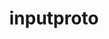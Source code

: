 ---
title: "inputproto"
layout: cache
categories: [package, develop]
meta: {"compilers": ["gcc@11.1.0", "gcc@11.4.0", "gcc@13.2.0", "intel-oneapi-compilers@2025.1.0"], "num_specs": 33, "num_specs_by_stack": {"data-vis-sdk": 8, "e4s": 8, "e4s-oneapi": 9, "e4s-rocm-external": 8, "hep": 8, "ml-linux-x86_64-rocm": 8, "root": 33}, "oss": ["ubuntu20.04", "ubuntu22.04", "ubuntu24.04"], "platforms": ["linux"], "stacks": ["data-vis-sdk", "e4s", "e4s-oneapi", "e4s-rocm-external", "hep", "ml-linux-x86_64-rocm", "root"], "targets": ["x86_64_v3"], "versions": ["2.3.2"]}
spec_details: [{"compiler": "gcc@11.4.0", "hash": "32ggt5okxwp6rhy7doa5inpezfyez3x5", "os": "ubuntu22.04", "platform": "linux", "size": "-", "stacks": ["e4s", "e4s-rocm-external", "hep", "root"], "target": "x86_64_v3", "variants": ["build_system=autotools"], "versions": ["2.3.2"]}, {"compiler": "intel-oneapi-compilers@2025.1.0", "hash": "3xy5bc7l7rfiljbzeymb7h6mjeiv4db4", "os": "ubuntu22.04", "platform": "linux", "size": "-", "stacks": ["e4s-oneapi", "root"], "target": "x86_64_v3", "variants": ["build_system=autotools"], "versions": ["2.3.2"]}, {"compiler": "gcc@11.4.0", "hash": "4cz6hzga5xnynk6hzrt6rspyhi74axlq", "os": "ubuntu22.04", "platform": "linux", "size": "-", "stacks": ["e4s", "e4s-rocm-external", "hep", "root"], "target": "x86_64_v3", "variants": ["build_system=autotools"], "versions": ["2.3.2"]}, {"compiler": "gcc@11.1.0", "hash": "5rqtilwairqvvzysk2kiwd3oqwrjskge", "os": "ubuntu20.04", "platform": "linux", "size": "-", "stacks": ["data-vis-sdk", "root"], "target": "x86_64_v3", "variants": ["build_system=autotools"], "versions": ["2.3.2"]}, {"compiler": "gcc@11.1.0", "hash": "5yxkfkibfu3rmkwzw7eesm6wanxgginc", "os": "ubuntu20.04", "platform": "linux", "size": "-", "stacks": ["data-vis-sdk", "root"], "target": "x86_64_v3", "variants": ["build_system=autotools"], "versions": ["2.3.2"]}, {"compiler": "gcc@11.4.0", "hash": "6e2o6y3pdxegnwqktjmcb5jemu2gbvek", "os": "ubuntu22.04", "platform": "linux", "size": "-", "stacks": ["e4s", "e4s-rocm-external", "hep", "root"], "target": "x86_64_v3", "variants": ["build_system=autotools"], "versions": ["2.3.2"]}, {"compiler": "intel-oneapi-compilers@2025.1.0", "hash": "a7cbqvztsywdbnnm6kosxb4colgel6fb", "os": "ubuntu22.04", "platform": "linux", "size": "-", "stacks": ["e4s-oneapi", "root"], "target": "x86_64_v3", "variants": ["build_system=autotools"], "versions": ["2.3.2"]}, {"compiler": "gcc@11.1.0", "hash": "adiswxntb4igyyguqvuzdxhofhmaifqb", "os": "ubuntu20.04", "platform": "linux", "size": "-", "stacks": ["data-vis-sdk", "root"], "target": "x86_64_v3", "variants": ["build_system=autotools"], "versions": ["2.3.2"]}, {"compiler": "intel-oneapi-compilers@2025.1.0", "hash": "aograkj6fnex2xilflpymvs6vhjnr76f", "os": "ubuntu22.04", "platform": "linux", "size": "-", "stacks": ["e4s-oneapi", "root"], "target": "x86_64_v3", "variants": ["build_system=autotools"], "versions": ["2.3.2"]}, {"compiler": "gcc@11.4.0", "hash": "bq6vhxmlksp6makvfy5bjzlvvgxbu24p", "os": "ubuntu22.04", "platform": "linux", "size": "-", "stacks": ["e4s", "e4s-rocm-external", "hep", "root"], "target": "x86_64_v3", "variants": ["build_system=autotools"], "versions": ["2.3.2"]}, {"compiler": "gcc@11.1.0", "hash": "brxzalweiobpph6f6je4pt2qaguc4tdy", "os": "ubuntu20.04", "platform": "linux", "size": "-", "stacks": ["data-vis-sdk", "root"], "target": "x86_64_v3", "variants": ["build_system=autotools"], "versions": ["2.3.2"]}, {"compiler": "gcc@11.4.0", "hash": "cmux7j5evvqzbnq2k7ozr7zbrubvmget", "os": "ubuntu22.04", "platform": "linux", "size": "-", "stacks": ["e4s", "e4s-rocm-external", "hep", "root"], "target": "x86_64_v3", "variants": ["build_system=autotools"], "versions": ["2.3.2"]}, {"compiler": "gcc@13.2.0", "hash": "dpdxeintl2iqlew7wmtdhg34ua3f7chr", "os": "ubuntu24.04", "platform": "linux", "size": "-", "stacks": ["ml-linux-x86_64-rocm", "root"], "target": "x86_64_v3", "variants": ["build_system=autotools"], "versions": ["2.3.2"]}, {"compiler": "gcc@11.1.0", "hash": "fyn2tlc4veyu6hescxsye2coq2msyfoj", "os": "ubuntu20.04", "platform": "linux", "size": "-", "stacks": ["data-vis-sdk", "root"], "target": "x86_64_v3", "variants": ["build_system=autotools"], "versions": ["2.3.2"]}, {"compiler": "intel-oneapi-compilers@2025.1.0", "hash": "g6465ehnekbnvrcsn6b7aqqtx44wbfy2", "os": "ubuntu22.04", "platform": "linux", "size": "-", "stacks": ["e4s-oneapi", "root"], "target": "x86_64_v3", "variants": ["build_system=autotools"], "versions": ["2.3.2"]}, {"compiler": "gcc@13.2.0", "hash": "gdnjoedvp3g7c4scfefxud6hwbojnwpn", "os": "ubuntu24.04", "platform": "linux", "size": "-", "stacks": ["ml-linux-x86_64-rocm", "root"], "target": "x86_64_v3", "variants": ["build_system=autotools"], "versions": ["2.3.2"]}, {"compiler": "gcc@11.1.0", "hash": "gjrbdqblrk6c4ymdk4hp2naimghwbak7", "os": "ubuntu20.04", "platform": "linux", "size": "-", "stacks": ["data-vis-sdk", "root"], "target": "x86_64_v3", "variants": ["build_system=autotools"], "versions": ["2.3.2"]}, {"compiler": "gcc@11.4.0", "hash": "ihsgfgohue2wxveh56ayrhm4bs2jtans", "os": "ubuntu22.04", "platform": "linux", "size": "-", "stacks": ["e4s", "e4s-rocm-external", "hep", "root"], "target": "x86_64_v3", "variants": ["build_system=autotools"], "versions": ["2.3.2"]}, {"compiler": "intel-oneapi-compilers@2025.1.0", "hash": "jxebbljrsk46vt65wt43irjiukujkzgk", "os": "ubuntu22.04", "platform": "linux", "size": "-", "stacks": ["e4s-oneapi", "root"], "target": "x86_64_v3", "variants": ["build_system=autotools"], "versions": ["2.3.2"]}, {"compiler": "gcc@11.4.0", "hash": "kfbyt774h72wxq6rwhooi6ejyuj6btsc", "os": "ubuntu22.04", "platform": "linux", "size": "-", "stacks": ["e4s", "e4s-rocm-external", "hep", "root"], "target": "x86_64_v3", "variants": ["build_system=autotools"], "versions": ["2.3.2"]}, {"compiler": "intel-oneapi-compilers@2025.1.0", "hash": "nace4gut5zr5pibyavuwhnldyw5v7vge", "os": "ubuntu22.04", "platform": "linux", "size": "-", "stacks": ["e4s-oneapi", "root"], "target": "x86_64_v3", "variants": ["build_system=autotools"], "versions": ["2.3.2"]}, {"compiler": "gcc@11.1.0", "hash": "nh5itnayhefd256aon634ndc43tup3wz", "os": "ubuntu20.04", "platform": "linux", "size": "-", "stacks": ["data-vis-sdk", "root"], "target": "x86_64_v3", "variants": ["build_system=autotools"], "versions": ["2.3.2"]}, {"compiler": "gcc@13.2.0", "hash": "oae2izfwpzuzmkmz2ycsinmbbobu5bfr", "os": "ubuntu24.04", "platform": "linux", "size": "-", "stacks": ["ml-linux-x86_64-rocm", "root"], "target": "x86_64_v3", "variants": ["build_system=autotools"], "versions": ["2.3.2"]}, {"compiler": "gcc@13.2.0", "hash": "qizrayrav3uw5tfhko3ubmemobou64ah", "os": "ubuntu24.04", "platform": "linux", "size": "-", "stacks": ["ml-linux-x86_64-rocm", "root"], "target": "x86_64_v3", "variants": ["build_system=autotools"], "versions": ["2.3.2"]}, {"compiler": "gcc@11.4.0", "hash": "rmljeuj5vekehicqxmvevfazoys3dtqb", "os": "ubuntu22.04", "platform": "linux", "size": "-", "stacks": ["e4s", "e4s-rocm-external", "hep", "root"], "target": "x86_64_v3", "variants": ["build_system=autotools"], "versions": ["2.3.2"]}, {"compiler": "gcc@13.2.0", "hash": "sh6twkqdqjprzoddu47jvxhgfuj43alr", "os": "ubuntu24.04", "platform": "linux", "size": "-", "stacks": ["ml-linux-x86_64-rocm", "root"], "target": "x86_64_v3", "variants": ["build_system=autotools"], "versions": ["2.3.2"]}, {"compiler": "gcc@11.1.0", "hash": "sqq43qxajnxgocysrpbxm3dcsmrhuqmn", "os": "ubuntu20.04", "platform": "linux", "size": "-", "stacks": ["data-vis-sdk", "root"], "target": "x86_64_v3", "variants": ["build_system=autotools"], "versions": ["2.3.2"]}, {"compiler": "intel-oneapi-compilers@2025.1.0", "hash": "sv4232yuuhjphrbq5pzntluzavz66dez", "os": "ubuntu22.04", "platform": "linux", "size": "-", "stacks": ["e4s-oneapi", "root"], "target": "x86_64_v3", "variants": ["build_system=autotools"], "versions": ["2.3.2"]}, {"compiler": "gcc@13.2.0", "hash": "ufihdpagnrr7k4yf7utfa5jqhtmrgkob", "os": "ubuntu24.04", "platform": "linux", "size": "-", "stacks": ["ml-linux-x86_64-rocm", "root"], "target": "x86_64_v3", "variants": ["build_system=autotools"], "versions": ["2.3.2"]}, {"compiler": "intel-oneapi-compilers@2025.1.0", "hash": "updjumjznnkbwuk62jgh7cfy6hyg23qb", "os": "ubuntu22.04", "platform": "linux", "size": "-", "stacks": ["e4s-oneapi", "root"], "target": "x86_64_v3", "variants": ["build_system=autotools"], "versions": ["2.3.2"]}, {"compiler": "gcc@13.2.0", "hash": "vbfahinkjl7c6zqkqybb57hyfppn32ah", "os": "ubuntu24.04", "platform": "linux", "size": "-", "stacks": ["ml-linux-x86_64-rocm", "root"], "target": "x86_64_v3", "variants": ["build_system=autotools"], "versions": ["2.3.2"]}, {"compiler": "gcc@13.2.0", "hash": "wvuvkjvgrwweqvnbwfibw4ufgtncxmb6", "os": "ubuntu24.04", "platform": "linux", "size": "-", "stacks": ["ml-linux-x86_64-rocm", "root"], "target": "x86_64_v3", "variants": ["build_system=autotools"], "versions": ["2.3.2"]}, {"compiler": "intel-oneapi-compilers@2025.1.0", "hash": "wy2pmosm5wmwkfxui35qqnvumn5eoaat", "os": "ubuntu22.04", "platform": "linux", "size": "-", "stacks": ["e4s-oneapi", "root"], "target": "x86_64_v3", "variants": ["build_system=autotools"], "versions": ["2.3.2"]}]
---